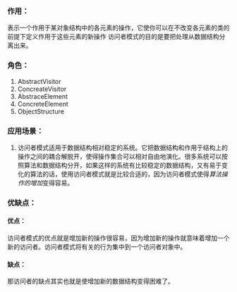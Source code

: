 ### 作用：
表示一个作用于某对象结构中的各元素的操作，它使你可以在不改变各元素的类的前提下定义作用于这些元素的新操作
访问者模式的目的是要把处理从数据结构分离出来。

### 角色：
1. AbstractVisitor
2. ConcreateVisitor
3. AbstraceElement
4. ConcreteElement
5. ObjectStructure

### 应用场景：
1. 访问者模式适用于数据结构相对稳定的系统。它把数据结构和作用于结构上的操作之间的耦合解脱开，使得操作集合可以相对自由地演化。很多系统可以按照算法和数据结构分开，如果这样的系统有比较稳定的数据结构，又有易于变化的算法的话，使用访问者模式就是比较合适的，因为访问者模式使得*算法操作的增加*变得容易。



### 优缺点：
#### 优点：
访问者模式的优点就是增加新的操作很容易，因为增加新的操作就意味着增加一个新的访问者。访问者模式将有关的行为集中到一个访问者对象中。

#### 缺点：
那访问者的缺点其实也就是使增加新的数据结构变得困难了。